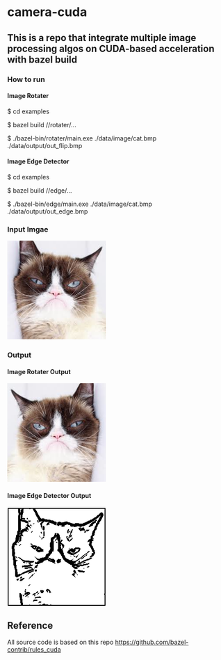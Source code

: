 # camera-cuda 

## This is a repo that integrate multiple image processing algos on CUDA-based acceleration with bazel build

### How to run
#### Image Rotater
$ cd examples

$ bazel build //rotater/...  

$ ./bazel-bin/rotater/main.exe ./data/image/cat.bmp ./data/output/out_flip.bmp

#### Image Edge Detector

$ cd examples

$ bazel build //edge/...

$ ./bazel-bin/edge/main.exe ./data/image/cat.bmp ./data/output/out_edge.bmp

### Input Imgae
![Image text](https://github.com/cuiyixin555/camera-cuda/blob/master/examples/data/image/cat.bmp)

### Output 
#### Image Rotater Output
![Image text](https://github.com/cuiyixin555/camera-cuda/blob/master/examples/data/output/out_flip.bmp)

#### Image Edge Detector Output
![Image text](https://github.com/cuiyixin555/camera-cuda/blob/master/examples/data/output/out_edge.bmp)

## Reference
All source code is based on this repo https://github.com/bazel-contrib/rules_cuda 
